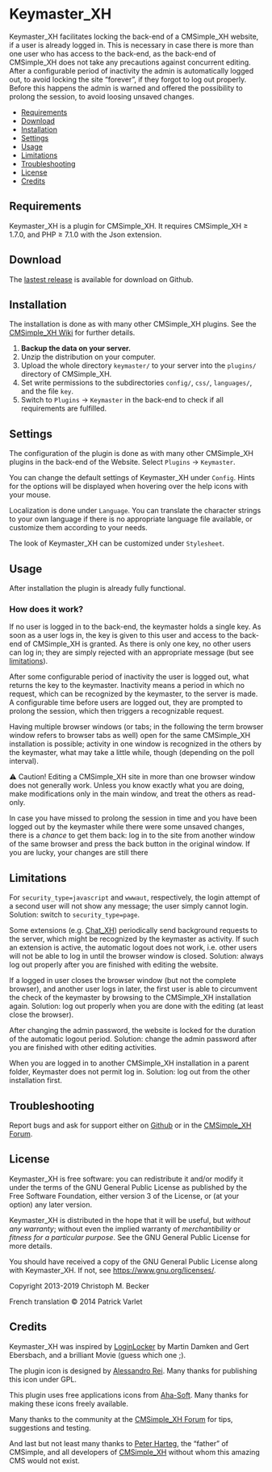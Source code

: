 # Keymaster_XH

Keymaster_XH facilitates locking the back-end of a CMSimple_XH
website, if a user is already logged in. This is necessary in case
there is more than one user who has access to the back-end, as the
back-end of CMSimple_XH does not take any precautions against
concurrent editing. After a configurable period of inactivity the
admin is automatically logged out, to avoid locking the site
“forever”, if they forgot to log out properly. Before this happens
the admin is warned and offered the possibility to prolong the
session, to avoid loosing unsaved changes.

- [Requirements](#requirements)
- [Download](#download)
- [Installation](#installation)
- [Settings](#settings)
- [Usage](#usage)
- [Limitations](#limitations)
- [Troubleshooting](#troubleshooting)
- [License](#license)
- [Credits](#credits)

## Requirements

Keymaster_XH is a plugin for CMSimple_XH. It requires CMSimple_XH ≥ 1.7.0,
and PHP ≥ 7.1.0 with the Json extension.

## Download

The [lastest release](https://github.com/cmb69/keymaster_xh/releases/latest)
is available for download on Github.

## Installation

The installation is done as with many other CMSimple_XH plugins. See the
[CMSimple_XH Wiki](https://wiki.cmsimple-xh.org/doku.php/installation#plugins)
for further details.

1.  **Backup the data on your server.**
1.  Unzip the distribution on your computer.
1.  Upload the whole directory `keymaster/` to your server into
    the `plugins/` directory of CMSimple_XH.
1.  Set write permissions to the subdirectories `config/`, `css/`,
    `languages/`, and the file `key`.
1.  Switch to `Plugins` → `Keymaster` in the back-end
    to check if all requirements are fulfilled.

## Settings

The configuration of the plugin is done as with many other
CMSimple_XH plugins in the back-end of the Website. Select
`Plugins` → `Keymaster`.

You can change the default settings of Keymaster_XH under
`Config`. Hints for the options will be displayed when hovering
over the help icons with your mouse.

Localization is done under `Language`. You can translate the
character strings to your own language if there is no appropriate
language file available, or customize them according to your
needs.

The look of Keymaster_XH can be customized under `Stylesheet`.

## Usage

After installation the plugin is already fully functional.

### How does it work?

If no user is logged in to the back-end, the keymaster holds a
single key. As soon as a user logs in, the key is given to this
user and access to the back-end of CMSimple_XH is granted. As
there is only one key, no other users can log in; they are simply
rejected with an appropriate message (but see [limitations](#limitations)).

After some configurable period of inactivity the user is logged
out, what returns the key to the keymaster. Inactivity means a
period in which no request, which can be recognized by the
keymaster, to the server is made. A configurable time before users
are logged out, they are prompted to prolong the session, which
then triggers a recognizable request.

Having multiple browser windows (or tabs; in the following the
term browser window refers to browser tabs as well) open for the
same CMSimple_XH installation is possible; activity in one window
is recognized in the others by the keymaster, what may take a
little while, though (depending on the poll interval).

⚠ Caution! Editing a CMSimple_XH site in more than one browser
window does not generally work. Unless you know exactly what you
are doing, make modifications only in the main window, and treat
the others as read-only.

In case you have missed to prolong the session in time and you
have been logged out by the keymaster while there were some
unsaved changes, there is a *chance* to get them back: log in to
the site from another window of the same browser and press the
back button in the original window. If you are lucky, your changes
are still there

## Limitations

For `security_type=javascript` and `wwwaut`, respectively, the
login attempt of a second user will not show any message; the user
simply cannot login. Solution: switch to `security_type=page`.

Some extensions (e.g. [Chat_XH](https://github.com/cmb69/chat_xh))
periodically send background requests to the server, which might
be recognized by the keymaster as activity. If such an extension
is active, the automatic logout does not work, i.e. other users
will not be able to log in until the browser window is closed.
Solution: always log out properly after you are finished with
editing the website.

If a logged in user closes the browser window (but not the
complete browser), and another user logs in later, the first user
is able to circumvent the check of the keymaster by browsing to
the CMSimple_XH installation again. Solution: log out properly
when you are done with the editing (at least close the browser).

After changing the admin password, the website is locked for the
duration of the automatic logout period. Solution: change the
admin password after you are finished with other editing
activities.

When you are logged in to another CMSimple_XH installation in a
parent folder, Keymaster does not permit log in. Solution: log out
from the other installation first.

## Troubleshooting

Report bugs and ask for support either on
[Github](https://github.com/cmb69/keymaster_xh/issues)
or in the [CMSimple_XH Forum](https://cmsimpleforum.com/).

## License

Keymaster_XH is free software: you can redistribute it and/or modify
it under the terms of the GNU General Public License as published by
the Free Software Foundation, either version 3 of the License, or
(at your option) any later version.

Keymaster_XH is distributed in the hope that it will be useful,
but *without any warranty*; without even the implied warranty of
*merchantibility* or *fitness for a particular purpose*. See the
GNU General Public License for more details.

You should have received a copy of the GNU General Public License
along with Keymaster_XH.  If not, see <https://www.gnu.org/licenses/>.

Copyright 2013-2019 Christoph M. Becker

French translation © 2014 Patrick Varlet

## Credits

Keymaster_XH was inspired by
[LoginLocker](https://ge-webdesign.de/cmsimpleplugins/?Eigene_Plugins___LoginLocker)
by Martin Damken and Gert Ebersbach,
and a brilliant Movie (guess which one ;).

The plugin icon is designed by [Alessandro Rei](http://www.mentalrey.it/).
Many thanks for publishing this icon under GPL.

This plugin uses free applications icons from [Aha-Soft](http://www.aha-soft.com/).
Many thanks for making these icons freely available.

Many thanks to the community at the
[CMSimple_XH Forum](https://www.cmsimpleforum.com/) for tips, suggestions
and testing.

And last but not least many thanks to [Peter Harteg](httsp://www.harteg.dk),
the “father” of CMSimple,
and all developers of [CMSimple_XH](https://www.cmsimple-xh.org)
without whom this amazing CMS would not exist.
